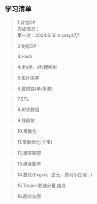 ## 学习清单
>1.背包DP  
>完成情况：  
>第一次：2024.8.19 in cssyz7jf

>2.树形DP

>3.Hash

>4.dfs序、dfs搜索树

>5.拓扑排序

>6.最短路(单/多源)

>7.STL

>8.树状数组

>9.线段树

>10.离散化

>11.常数优化(卡常)

>12.概率期望

>13.组合数学

>14.数论(Exgcd，逆元，费马小定理...)

>15.Tarjan-联通分量,缩点

>16.图论杂项
